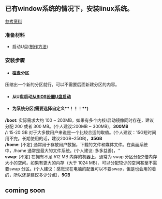 ## 已有window系统的情况下，安装linux系统。
[参考资料](https://blog.csdn.net/flyyufenfei/article/details/79187656)

### 准备材料
* 启动U盘([制作方法](https://tutorials.ubuntu.com/tutorial/tutorial-create-a-usb-stick-on-windows#0))

### 安装步骤

* #### [磁盘分区](http://jingyan.baidu.com/article/425e69e6bbd0c7be14fc164a.html)
压缩出一个新的分区就行，可以不需要后面新建分区的内容。

* #### 从U盘启动[从BIOS设置U盘启动](http://www.udashi.com/jc/2.html)

* #### 为系统分区(需要选择自定义**！！！**)

**/boot**:  实际需求大约 100 ~ 200MB，如果有多个内核/启动镜像同时存在，建议分配 200 或者 300 MB。(个人建议:200MB ~ 300MB)，**300MB**<br>
**/**: 15-20 GB 对于大多数用户来说是一个比较合适的取值。(个人建议：15G短时间用不完，长期使用的话，建议20GB~25GB)，**35GB**<br>
**/home**: [不定] 通常用于存放用户数据，下载的文件和媒体文件。在桌面系统中，/home 通常是最大的文件系统。(个人建议: 多多益善)，''<br>
**swap**: [不定] 在拥有不足 512 MB 内存的机器上，通常为 swap 分区分配2倍内存大小的空间。如果有更大的内存（大于 1024 MB），可以分配较少的空间甚至不需要swap 分区。(个人建议：感觉现在电脑的配置可以不要swap，但是也会用的着的，所以还是建议多少分点)，**5GB**<br>

## coming soon
